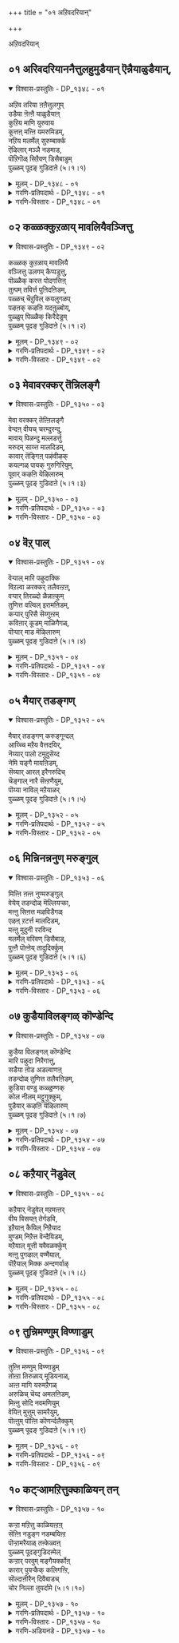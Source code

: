 +++
title = "०१ अऱिवदरियान्"

+++

अऱिवदरियान्

## ०१ अरिवदरियाननैत्तुलहुमुडैयान् ऎन्नैयाळुडैयान्,

<details open><summary>विश्वास-प्रस्तुतिः - DP_१३४८ - ०१</summary>

अऱिव तरिया ऩऩैत्तुलगुम्  
उडैया ऩॆऩ्ऩै याळुडैयाऩ्  
कुऱिय माणि युरुवाय  
कूत्तऩ् मऩ्ऩि यमरुमिडम्,  
नऱिय मलर्मेल् सुरुम्बार्क्क  
ऎऴिलार् मञ्ञै नडमाड,  
पॊऱिगॊळ् सिऱैवण् डिसैबाडुम्  
पुळ्ळम् पूदङ् गुडिदाऩे (५।१।१)
</details>

<details><summary>मूलम् - DP_१३४८ - ०१</summary>

अऱिव तरिया ऩऩैत्तुलगुम्  
उडैया ऩॆऩ्ऩै याळुडैयाऩ्  
कुऱिय माणि युरुवाय  
कूत्तऩ् मऩ्ऩि यमरुमिडम्,  
नऱिय मलर्मेल् सुरुम्बार्क्क  
ऎऴिलार् मञ्ञै नडमाड,  
पॊऱिगॊळ् सिऱैवण् डिसैबाडुम्  
पुळ्ळम् पूदङ् गुडिदाऩे (५।१।१)
</details>

<details><summary>गरणि-प्रतिपदार्थः - DP_१३४८ - ०१</summary>

अऱिवदु = तिळिवळिकॆगॆ, अरियान् = असाध्यनू, अनैत्तु उलहुम् उडैयान् = ऎल्ला लोकगळिगू ऒडॆयनू, ऎन्नै = नन्नन्नु, आळुडैयान् = दासनन्नागि \(सेवकनन्नागि\) उळ्ळवनू, कुऱिय = उद्देशदिन्द, माणि उरु आय् = ब्रह्मचारिय रूपवन्नु तळॆदवनन्नू, कूत्तान् = आकर्षकवाद नडगॆयुळ्ळवनू, मन्नि = शाश्वतवागि, अमरुम् = नॆलसिरुव, इडम् = स्थळवॆन्दरॆ, नऱिय = परिमळदिन्द तुम्बिद, मलर् मेल् = हूगळ मेलॆ, शुरुम्बु = दुम्बिगळु, आर् क्क = गुय् गुट्टुत्तिरुव, ऎऴिल् आर् = सॊबगु तुम्बिरुव, मञ्ञै = नविलुगळु, नडम् = नाट्यवाडुत्तिरुव \(कुणिदाडुत्तिरुव\), पॊऱि कॊळ् = पट्टॆगळुवाडुत्तिरुव \(कुणिदाडुत्तिरुव\), पॊऱि कॊळ् = पट्टॆगळुळ्ळ, शिऱै = रॆक्कॆगळुळ्ळ, वण्डु = दुम्बिगळु, इशैपाडुम् = गानमाडुव, पुळ्ळम् पूतङ्गुडि अदुवे = पुळ्ळम्भू तङ्गुडि क्षेत्र अदे. 
</details>

<details><summary>गरणि-विस्तारः - DP_१३४८ - ०१</summary>

तिळिवळिकॆगॆ ऎटुकदवनू, ऎल्ला लोकगळिगू ऒडॆयनू, नन्नन्नु आळागि उळ्ळवनू, उद्देशपूर्वकवागिये ब्रह्मचारिय रूपवन्नु तळॆदवनू, आकर्षकवाद नडगॆयुळ्ळवनू, शाश्वतवागि नॆलसिरुव स्थळवॆन्दरॆ, परिमळ तुम्बिद हूगळ मेलॆ दुम्बिगळु गुय् गुट्टुत्तिरुव, सॊबगु तुम्बिरुव नविलुगळु नटनवाडुत्तिरुव मत्तु पट्टॆगळुळ्ळ रॆक्कॆगळ दुम्बिगळु गानमाडुत्तिरुव पुळ्ळं भूतङ्गुडि क्षेत्रवे अदु.

ज्ञानमार्गदिन्द भगवन्तनन्नु सुलभवागि अरितुकॊळ्ळलु आगुवुदिल्ल. ’इदल्ल’, ’इदल्ल’, ’इदल्ल’, ’इदल्ल’ ऎन्दु ऒन्दॊन्दु वस्तुवन्नू दूरतळ्ळुत्ता बन्दरॆ, कडॆगॆ तिळिवळिकॆय ऎल्लॆयू बरबहुदु. अदरिन्दाचॆगॆ इरुववने सर्वेश्वरनु. इष्टादरू, भगवन्तनन्नु ’हीगॆये सरि’ ऎन्दु निर्धरिसि हेळलागुवुदिल्ल. आद्दरिन्दले, ’भगवन्तनु तिळिवळिकॆगॆ ऎटुकदवनु’ ऎन्नुत्तारॆ आळ्वाररु.

भगवन्तने ऎल्ला लोकगळिगू ऒडॆयनॆम्ब दृढनम्बिकॆयू तिळिवळिकॆयू इद्दरॆ मात्रवे, अवनु सृष्टिय ऎल्ल जीविगळिगू ऒडॆयनॆन्दू, निर्वाहकनॆन्दू अरिवागुवुदु. ऒन्दॊन्दु वस्तुवू \(जीवियू\) ऒडॆयनिगॆ सेवॆ माडबेकादद्दे. ’नानु भगवन्तन सेवक’ ऎन्दु आळ्वाररु हेळुत्ता भगवन्तनल्लि तम्म गाढवाद नम्बिकॆयन्नू, तम्म कर्तव्यवन्नू, तम्म नम्रतॆयन्नू तोर्पडिसुत्तारॆ. 

“उद्देशपूर्वकवागिये ब्रह्मचारियागि...............” – आ उद्देशवेनिरबहुदु? भगवन्तनु वामनवटुवागि बलिचक्रवर्तिय यागशालॆगॆ बन्दद्दु. “ई पुट्ट पादगळल्लि ई ब्रह्मचारिगॆ मूरे मूरु हॆज्जॆयु नॆल साके? इदॆन्थ विचित्रयातनॆ? इष्टु स्वल्प नॆलदिन्द इवनु एनु माडियानु?” ऎन्दु बलिचक्रवर्ति योचिसलि, निजांशवन्नु ऊहिसलि ऎन्दो? “नानु कॊडुगैयवनु. याचकन विषय ननगेकॆ? अवनु केळिद्दन्नु कॊट्टरॆ आयितु. कॊट्टॆ बिडुवॆनु” ऎन्दु योचिसलि ऎन्दो? अथवा “ई याचकनु ऒन्दु वेळॆ भगवन्तने आगलॊल्लनेके? अवनीग याचकनल्लवे नानु कॊडुववनु. नन्न कैमेलु अल्लवे? इदरिन्द नानु कॊट्टरू चिन्तॆयिल्ल” ऎन्दु योचिसलि ऎन्दो? अन्तु, भगवन्तन उद्देश सफलवायितु. बलिय तलॆय मेलक्के भगवन्तन पाद बन्तु. पादस्पर्शवू आयितु. बलिगॆ आद अनुग्रहवो\! ऎष्टु अपार\! 

कण्णुगळिन्द, मुगुळुनगॆयिन्द, मैबण्णदिन्द, अलङ्कारगळिन्द, कॊळलिन नाददिन्द मत्तु विलक्षणवाद नडगॆगळिन्द, अद्भुतसाहसगळिन्द, चल्लाटगळिन्द ऎल्लरन्नू तन्नत्त आकर्षिसुवन्थ श्रीकृष्णावतारिये भगवन्त. 

पुळ्ळम्भूतङ्गुडि ऎम्बुदु मत्तॊन्दु पवित्रक्षेत्र. भगवन्तनु अल्लि मधुरमूर्तियाद अर्चास्वरूपनागि नॆलसिद्दानॆ. अल्लिय तोपुगळल्लि परिमळ तुम्बिद हूगळल्लि नानाबगॆय दुम्बिगळु मधुपानमाडुत्ता गानमाडुत्तवॆ. तम्पाद नॆरळल्लि नविलुगळु तम्म सॊबगन्नु बीरि विधविधवागि नाट्यवाडुत्तवॆ. भगवन्तनु नॆलसिरुव कडॆयल्लि तृप्ति सन्तोषगळु यावागलू ताण्डववाडुत्तवॆयल्लवे?
</details>

## ०२ कळ्ळक्कुऱळाय् मावलियैवञ्जित्तु

<details open><summary>विश्वास-प्रस्तुतिः - DP_१३४९ - ०२</summary>

कळ्ळक् कुऱळाय् मावलियै  
वञ्जित्तु उलगम् कैप्पडुत्तु,  
पॊळ्ळैक् करत्त पोदगत्तिऩ्  
तुऩ्पम् तविर्त्त पुऩिदऩिडम्,  
पळ्ळच् चॆऱुविल् कयलुगळप्  
पऴऩक् कऴऩि यदऩुळ्बोय्,  
पुळ्ळुप् पिळ्ळैक् किरैदेडुम्  
पुळ्ळम् पूदङ् गुडिदाऩे (५।१।२)
</details>

<details><summary>मूलम् - DP_१३४९ - ०२</summary>

कळ्ळक् कुऱळाय् मावलियै  
वञ्जित्तु उलगम् कैप्पडुत्तु,  
पॊळ्ळैक् करत्त पोदगत्तिऩ्  
तुऩ्पम् तविर्त्त पुऩिदऩिडम्,  
पळ्ळच् चॆऱुविल् कयलुगळप्  
पऴऩक् कऴऩि यदऩुळ्बोय्,  
पुळ्ळुप् पिळ्ळैक् किरैदेडुम्  
पुळ्ळम् पूदङ् गुडिदाऩे (५।१।२)
</details>

<details><summary>गरणि-प्रतिपदार्थः - DP_१३४९ - ०२</summary>

कळ्ळम् कुऱळाय् = कपटनाद ब्रह्मचारियागि, मावलियै = बलिचक्रवर्तियन्नु, वञ्जित्ति = वञ्चिसि, उलहम् = लोकगळन्नु, कैप्पडुत्तु = वशपडिसिकॊण्डु, पॊळ्ळै करत्त = रन्ध्रविरुव कैय \(सॊण्डलिन\), पोतहत्तिन् = आनॆय, तुन्बम् = दुःखवन्नु, अविर् त्त = होगलाडिसिद \(नीगिसिद\), पुनिदन् इडम् = परमपवित्रन स्थळवॆन्दरॆ, पळ्ळम् शॆऱुविल् = तग्गिनल्लिरुव गद्दॆगळल्लि, कयल् = कयल् मीनुगलु, उहळ = चिम्मि, हारि, नॆगॆदाडुत्तिरुव, पऴनम् कऴनि = नीरिन नॆलॆगळुळ्ळ गद्दॆगळु, अदनुळ् पोय् = अवुगळॊगॆ होगि, पुळ्ळु = हक्किगळू, पिळ्ळैक्कु = तम्म मरिगळिगॆ, इरै= आहारवन्नु, तेडुम् = हुडुकुवन्थ, पुळ्ळम् पूतङ्गुडि ताने = पुळ्ळम्भूतङ्गुडिये अल्लवे? 
</details>

<details><summary>गरणि-विस्तारः - DP_१३४९ - ०२</summary>

कपटियाद ब्रह्मचारियागि, बलिचक्रवर्तियन्नु वञ्चिसि, लोकगळन्नु वशपडिसिकॊण्डु, रन्ध्रविरुव कैय \(सॊण्डलिन\) आनॆय दुःखवन्नु नीगिसिद परमपवित्रन स्थळवॆन्दरॆ, तग्गिनल्लिरुव गद्दॆगळल्लि कयल् मीनुगळु चिम्मि, हारि, नॆगॆदाडुत्तिरुवन्थ, नीरिन नॆलॆगळुळ्ळ गद्दॆगळल्लि हक्किगळु नुग्गि, तम्म मरिगळिगॆ आहारवन्नु हुडुकुवन्थ पुळ्ळम्भूतङ्गुडिये अल्लवे? 

सर्वेश्वरनु नडॆसिद ऎरडु अद्भुतगळन्नु आळ्वाररु इल्लि स्मरिसिकॊळ्ळुत्तिद्दारॆ. बलिचक्रवर्तिय नॆपमाडिकॊण्डु माडिद भगवन्तन कार्यवन्नु ’कपट’ मत्तु ’वञ्चनॆ’ ऎन्दु वर्णिसलागिदॆ. भगवन्तनु चक्रवर्तिय यागशालॆगॆ होदद्दु वामन वटुवागि. अल्लि याचिसिद्दु तन्न पुट्ट हॆज्जॆगळल्लि मूरे मूरु हॆज्जॆय नॆलवन्नु. आदरॆ, अदन्नु अळॆदुकॊण्डद्दु त्रिविक्रमनागि, ऎल्ला दिक्कुगळल्लू व्यापिसि, दिव्याद्भुतरूपवन्नु तळॆदु, ऎरडे हॆज्जॆगळिन्द समस्तलोकगळन्नू अळॆदुकॊण्डद्दु. ई विषयवन्नॆल्ला ’कपट’ मत्तु ’वञ्चनॆ’ ऎन्दु आळ्वाररु विवरिसिरुवुदु. भगवन्तनिगॆ ई बगॆय ’कॆट्ट’ गुणगळन्नु आराधिसबहुदे? स्वामियु शरणागतवत्सलनल्लवे? काडिन नडुवण सरोवरदल्लि, मॊसळॆय बायिगॆ सिक्कि बिद्दु तॊळलुत्तिद्द आनॆयन्नु रक्षिसलु स्वामियु धाविसिबरलिल्लवे? 

आ स्वामिये ईग पुळ्ळम्भूतगुडि क्षेत्रदल्लि मधुरवाद अर्चामूर्तियागि नॆलसिद्दानॆ. अल्लिगॆ होगि, अवनन्नु कण्डु, अवन सेवॆमाडि, अवन अनुग्रहक्कॆ पात्ररागबेकॆन्दु आळ्वाररु हेळुत्तारॆ.
</details>

## ०३ मेवावरक्कर् तॆन्निलङ्गै

<details open><summary>विश्वास-प्रस्तुतिः - DP_१३५० - ०३</summary>

मेवा वरक्कर् तॆऩ्ऩिलङ्गै  
वेन्दऩ् वीयच् चरम्दुरन्दु,  
मावाय् पिळन्दु मल्लडर्त्तु  
मरुदम् साय्त्त मालदिडम्,  
कावार् तॆङ्गिऩ् पऴंवीऴक्  
कयल्गळ् पायक् गुरुगिरियुम्,  
पूवार् कऴऩि यॆऴिलारुम्  
पुळ्ळम् पूदङ् गुडिदाऩे (५।१।३)
</details>

<details><summary>मूलम् - DP_१३५० - ०३</summary>

मेवा वरक्कर् तॆऩ्ऩिलङ्गै  
वेन्दऩ् वीयच् चरम्दुरन्दु,  
मावाय् पिळन्दु मल्लडर्त्तु  
मरुदम् साय्त्त मालदिडम्,  
कावार् तॆङ्गिऩ् पऴंवीऴक्  
कयल्गळ् पायक् गुरुगिरियुम्,  
पूवार् कऴऩि यॆऴिलारुम्  
पुळ्ळम् पूदङ् गुडिदाऩे (५।१।३)
</details>

<details><summary>गरणि-प्रतिपदार्थः - DP_१३५० - ०३</summary>

मेवा = प्रेमविल्लदवराद \(द्वेषिसुववराद\), अरक्कर् = राक्षसर, तॆन् इलङ्गै = सुन्दरवाद लङ्कापट्टणद, वेन्दन् = राजनु, वीय = मुगियुवन्तॆ, शरम् = बाणगळन्नु, तुरन्दु = प्रयोगिसि, मा = कुदुरॆय \(रूपद राक्षसन\), वाय् = बायन्नु, पिळन्दु = सीळि, मल् = मल्लरन्नु, अडर् त्तु = अडगिसि, मरुदम् = मत्तीमरगळन्नु, शाय् त्त = \(मुरिदु\) नाशमाडिद, मालदु = सर्वेश्वरन, इडम् = स्थळवॆम्बुदु, का आर् = तोटगळल्लि तुम्बिरुव, तॆङ्गिन् = तॆङ्गिन मरगळिन्द, पळम् = तॆङ्गिन कायिगळु, वीऴ = कॆळक्कॆ \(नॆलक्कॆ\) उदुरुवाग, कयल् हळ् = कयल् मीनुगळु, पाय = नॆगॆदु दूरक्कॆ सरियुव, कुरुहु = कॊक्करॆगळु \(बहुपक्षिगळु\), इरियुम् = भयदिन्द ओडुव, पू आर् = हूगळु तुम्बिरुव, कऴनि = गद्दॆगळ, ऎऴिल् आरुम् = सॊबगुतुम्बिरुव, पुळ्ळम् पूतङ्गुडि ताने = पुळ्ळम्भूतङ्गुडि क्षेत्रवे अल्लवे? 
</details>

<details><summary>गरणि-विस्तारः - DP_१३५० - ०३</summary>

प्रेमविल्लदवराद \(द्वेषिसुववराद\) राक्षसरु तुम्बिरुव सुन्दरवाद लङ्कापट्टणद राजनु मडियुवन्तॆ बाणगळन्नु प्रयोगिसि, कुदुरॆय बायन्नु सीळि, मल्लरन्नु अडगिसि, मत्तीमरगळन्नु \(मुरिदु\) नाशपडिसिद सर्वेश्वरन स्थळवॆम्बुदु, तोटगळल्लि तुम्बिरुव तॆङ्गिन मरगळिन्द तॆङ्गिन कायिगळुनॆलक्कॆ उदुरुवाग कयल् मीनुगळु चिम्मि दूरक्कॆ सरियुव कॊक्करॆगळु \(बकपक्षिगळु\) भयदिन्द ओडुव हूगळु तुम्बिरुव गद्दॆगळ सॊबगु तुम्बिरुव पुळ्ळम्भूतङ्गुडि क्षेत्रवे अल्लवे? 

पुळ्ळम्भूतङ्गुडि क्षेत्रदल्लि तॆङ्गिनतोटगळु हेरळवागिवॆ. अवुगळल्लिन तॆङ्गिन मरगळिन्द हण्णाद कायिगळु, आगाग्गॆ, कॆळक्कॆ उदुरि बीळुत्तवॆ. कायिगळु बीळुव भयक्कॆ कयल् मीनुगळु ताविरुव गद्दॆगळिन्द चिम्मि दूरदूरक्कॆ सरियुत्तवॆ. मीनुगळन्नु वञ्चिसि, हिडिदु, तिन्नुवुदक्कागिये कादु निन्तिरुव बकपक्षिगळु सह भयपट्टु अत्तित्त चॆदरिहोगुत्तवॆ. गद्दॆगळादरो कमलगळु, कन्नैदिलॆहूगळिन्द तुम्बि, हरडिकॊण्डु, बण्णबण्णवागि शोभिसुत्तवॆ. अल्लिये सर्वेश्वरनु तन्न दिव्यसुन्दरवाद अर्चारूपदल्लि नॆलसिद्दानॆ. 

आ स्वामिये, हिन्दॆ, श्रीरामनागि अवतरिसि, राक्षसकुलवन्नू, अदक्कॆ राजनाद लङ्काधीश्वरनाद रावणासुरनन्नू अप्रतिमवाद तन्न कोदण्डवन्नु हिडिदु अजेयवाद बाणगळन्नु प्रयोगिसि, निर्मूलगॊळिसिद महाशूरनु. 

आ स्वामिये, श्रीकृष्णनागि अवतरिसि, कुदुरॆ रूपवन्नु तळॆदु अवनन्नु कॊल्ललु बन्द केशियॆम्ब राक्षसनन्नु \(कुदुरॆय\) बायि हिडिदु सीळिकॊण्डद्दु. अवनन्नु कॊल्ललु बन्द मुष्टिक चाणुरादि नुरित मल्ला हुट्टन्नडगिसिद्दु. अवने ऎरडु मत्तीमरगळ नडुवॆ नुसुळि अवुगळन्नु मुरिदु हाकिद्दु. 

आ स्वामिये ईग पुळ्ळम्भूतङ्गुडियल्लि नॆलसिरुवुदु. अवन सेवॆमाडि, अवन अनुग्रहक्कॆ पात्ररागबेकॆन्दु आळ्वाररु हेळुत्तारॆ.
</details>

## ०४ वॆऱ् पाल्

<details open><summary>विश्वास-प्रस्तुतिः - DP_१३५१ - ०४</summary>

वॆऱ्पाल् मारि पऴुदाक्कि  
विऱल्वा ळरक्कर् तलैवऩ्ऱऩ्,  
वऱ्पार् तिरळ्दो ळैन्नाऩ्कुम्  
तुणित्त वल्विल् इरामऩिडम्,  
कऱ्पार् पुरिसै सॆय्गुऩ्ऱम्  
कविऩार् कूडम् माळिगैगळ्,  
पॊऱ्पार् माड मॆऴिलारुम्  
पुळ्ळम् पूदङ् गुडिदाऩे (५।१।४)
</details>

<details><summary>मूलम् - DP_१३५१ - ०४</summary>

वॆऱ्पाल् मारि पऴुदाक्कि  
विऱल्वा ळरक्कर् तलैवऩ्ऱऩ्,  
वऱ्पार् तिरळ्दो ळैन्नाऩ्कुम्  
तुणित्त वल्विल् इरामऩिडम्,  
कऱ्पार् पुरिसै सॆय्गुऩ्ऱम्  
कविऩार् कूडम् माळिगैगळ्,  
पॊऱ्पार् माड मॆऴिलारुम्  
पुळ्ळम् पूदङ् गुडिदाऩे (५।१।४)
</details>

<details><summary>गरणि-प्रतिपदार्थः - DP_१३५१ - ०४</summary>

वॆऱ् पाल् = बॆट्टदिन्द, मारि = मळॆयन्नु, पऴुदु आक्कि = उपयोगविल्लदन्तॆ माडि, विऱल् = बलिष्ठनाद, वाळ् अरक्कर् = कत्तिहिडिद राक्षसर, तलैवन् तन् = ऒडॆयन, वऱ् पु आर् = सामर्थ्यपूर्णवाद, तिरळ् = बलवुळ्ळ, ऐनान् हुतोऴुम् = इपत्तु तोळुगळन्नू, तुणीत्त = कडिदुहाकिद, वल् विल् = पराक्रमवुळ्ळ बिल्लुगारनाद, इरामन् इडम् = श्रीरामन स्थळवॆम्बुदु, कऱ् पु आर् = कुशल कार्य तुम्बिरुव, पुरिशै शॆय् = कोटॆगोडॆगळिन्दाद, कुन्ऱम् = बॆट्टगळिन्दलू, कविन् आर् = सॊबगु तुम्बिरुव, कूडम् = मनॆगळिन्दलू, माळिहैहळ् = महडि मनॆगळिन्दलू, पॊऱ् पु आर् = सुन्दरवाद, माडम् = मण्टपगळिन्दलू, विऴिल् आरुम् = तुम्बि शोभिसुत्तिरुव, पुळ्ळम् पूतङ्गुडि ताने = पुळ्ळम्भूतङ्गुडि क्षेत्रवे अल्लवे? 
</details>

<details><summary>गरणि-विस्तारः - DP_१३५१ - ०४</summary>

बॆट्टदिन्द मळॆयन्नु कॆलसक्कॆ बारदन्तॆ माडि, बलिष्ठराद कत्ति हिडिद राक्षसर ऒडॆयन सामर्थ्यपूर्णवाद बलवुळ्ळ इप्पत्तु तोळुगळन्नू कडिदु हाकिद पराक्रमवुळ्ळ बिल्लुगारनाद श्रीरामनस्थळवॆम्बुदु, कुशलकार्यदिन्द तुम्बिरुव कोटॆगोडॆगळिन्दाद बॆट्टगळिन्दलू सॊबगु तुम्बिरुव मनॆगळु, महडिमनॆगळिन्दलू सुन्दरवाद मण्टपगळिन्दलू तुम्बि शोभिसुव पुळ्ळम्भूतङ्गुडि क्षेत्रवे अल्लवे? 

पुळ्ळम्भूतङ्गुडि क्षेत्रवु बॆट्टगळिन्द कूडिदॆ. बॆट्टगळन्नु भद्रवाद कुशलकार्यदिन्द कूडिद कोटॆयगोडॆगळु सम्पर्कमाडुत्तवॆ. ऒळगडॆ सुन्दरवाद मनॆगळु, उप्परिगॆगळु, मन्दिरगळु, मण्टपगळु इवॆ. सर्वेश्वरन दिव्यमन्दिरवू अवुगळ नडुवॆये इरुवुदु. 

आ सर्वेश्वरने, हिन्दॆ, श्रीकृष्णनागि नन्दगोकुलदल्लि अवरिसिदाग, देवॆन्द्रन बिरुसु मळॆयन्नु तडॆदु तोवळरन्नू गोवुगळन्नू रक्षिसुवुदक्कागि गोवर्धनगिरियन्ने ऎत्ति हिडिदन्थ समर्थनादनु. 

अवने श्रीरामनागि अवतरिसि राक्षसर राजनागि रावणासुरन बलिष्ठवाद इप्पत्तु तोळुगळन्नू तन्न बाणगळिन्दले कत्तरिसि हाकिद परम समर्थनु. 

अवने श्रीरामनागि अवतरिसि राक्षसर राजनागि रावणासुरन बलिष्ठवाद इप्पत्तु तोळुगळन्नू तन्न बाणगळिन्दले कत्तरिसि हाकिद परम समर्थनु. 

अवनन्नु कण्डु, सेवॆ सल्लिसि, उज्जीवनगॊळ्ळबेकॆन्नुत्तारॆ आळ्वररु.
</details>

## ०५ मैयार् तडङ्गण्

<details open><summary>विश्वास-प्रस्तुतिः - DP_१३५२ - ०५</summary>

मैयार् तडङ्गण् करुङ्गून्दल्  
आय्च्चि मऱैय वैत्तदयिर्,  
नॆय्यार् पालो टमुदुसॆय्द  
नेमि यङ्गै मायऩिडम्,  
सॆय्यार् आरल् इरैगरुदिच्  
चॆङ्गाल् नारै सॆऩ्ऱणैयुम्,  
पॊय्या नाविल् मऱैयाळर्  
पुळ्ळम् पूदङ् गुडिदाऩे (५।१।५)
</details>

<details><summary>मूलम् - DP_१३५२ - ०५</summary>

मैयार् तडङ्गण् करुङ्गून्दल्  
आय्च्चि मऱैय वैत्तदयिर्,  
नॆय्यार् पालो टमुदुसॆय्द  
नेमि यङ्गै मायऩिडम्,  
सॆय्यार् आरल् इरैगरुदिच्  
चॆङ्गाल् नारै सॆऩ्ऱणैयुम्,  
पॊय्या नाविल् मऱैयाळर्  
पुळ्ळम् पूदङ् गुडिदाऩे (५।१।५)
</details>

<details><summary>गरणि-प्रतिपदार्थः - DP_१३५२ - ०५</summary>

मै आर् = काडिगॆ तुम्बिद, तड कण् = विशालवाद कण्णुगळुळ्ळ, करु कून्दल् = कप्पुकूदलिन, आय् च्चि = गॊल्लतियु \(यशोदादेवियु\), मऱैय वैत्त = मरॆमाडि इट्टिद्द, तयिर्, नॆय्, = मॊसरु तुप्प, आर् = कॊडतुम्बिद, पालॊडु = हालन्नू, अमुदु शॆय्द = उण्डन्थ, नेमि = चक्रायुधवन्नु, अम्कै = सुन्दरवाद कैयल्लि धरिसिद, मायन् इडम् = अद्भुतकारियाद सर्वेश्वरन स्थळवॆम्बुदु, शॆ आर् = गद्दॆगळल्लि तुम्बिरुव, आरल् = आरल् मीनुगळन्नु, इरै = आहारक्कागि, करुदि = आशॆपट्टु, शॆम् काल् नारै = कॆम्पुकालुगळ बकपक्षिगळु, शॆन्ऱु= होगि, अणैयुम् = सेरुवन्थ, पॊय्यु = सुळ्ळाडद, नाविन् = नालगॆय, मऱै आळर् = वेदविद्वांसर, पुळ्लम् पूतङ्गुडि ताने = पुळ्ळम्भूतङ्गुडि क्षेत्रवे अल्लवे? 
</details>

<details><summary>गरणि-विस्तारः - DP_१३५२ - ०५</summary>

काडिगॆ तुम्बिद विशालवाद कण्णुगळुळ्ळ कप्पुकूदलिन गॊल्लतियु \(यशोदॆयु\) मरॆमाडि इट्टिद्द मॊसरु, तुप्प, हालुगळ कॊडगळन्नु उण्डन्थ चक्रायुधवन्नु कैयल्लि धरिसिद अद्भुतकारियाद सर्वेश्वरन स्थळवॆन्दरॆ, गद्दॆगळल्लि तुम्बिरुव आरल् मीनुगळन्नु आहारक्कागि आशॆपट्टु कॆङ्गालुगळ बकपक्षिगलु होगि सेरुवन्थ सुळ्ळाडद नालगॆय वेदविद्वांसर पुळ्ळुम्भूतङ्गुडि क्षेत्रवे अल्लवे? 

पुळ्ळम्भूतङ्गुडि क्षेत्रदल्लि फलवत्ताद गद्दॆ बयलुगळिवॆ. अवुगळल्लि आरल् मीनुगळु हेरळवागि तुम्बिकॊण्डिवॆ. कॆम्पुकालिन कॊक्करॆगळु बकपक्षिगळू आ मीनुगळन्नु तम्म आहारवागि माडिकॊळ्ळुवुदक्कॆन्दु आ गद्दॆगळ बळिगॆ आशॆयिन्द होगि सेरुत्तवॆ. आ क्षेत्रदल्लि वासिसुव वेदविद्वांसरु ऎन्दॆन्दिगू सुळ्ळुहेळदवरु. सत्यवन्ने यावागलू नुडियुववरु. मत्तु यावागलू वेदगळ मूलक भगवन्तनन्नु स्तुतिसुववरु. अल्लि सर्वेश्वरनु नॆलसिद्दानॆ. 

आ स्वामिये, हिन्दॆ, श्रीकृष्णनागि अवतरिसि, नन्दगोकुलदल्लि परमसुन्दरियाद यशोदादेविय बळि बॆळॆयुत्तिद्दाग, आकॆ कॊडगळल्लियू गडिगॆगळल्लियू कूडिट्टु बच्चिट्टिद्द हालु मॊसरु तुप्पगळन्नु, ऎल्लवन्नू उण्डु एनु अरियदवनन्तॆ मॆरॆयुत्तिद्दनु. चिक्कवनागिद्दागले अद्भुतवाद विस्मयकारकवाद साहसगळन्नु नडॆसिदनु. चक्रायुधधारियागि दुष्ट निग्रह माडिदवनू अवने. 

आ स्वामिये ईग मधुरवाद अर्चास्वरूपनाद, पुळ्ळम्भूतङ्गुडिक्षेत्रदल्लि नॆलसिद्दानॆ. अल्लिगॆ होगि, स्वामिय दर्शन पडॆदु, अवनिगॆ सेवॆ सल्लिसि, अवन कृपॆगॆ पात्ररागबेकु ऎन्नुत्तारॆ आळ्वाररु.
</details>

## ०६ मिन्निनन्ननुण् मरुङ्गुल्

<details open><summary>विश्वास-प्रस्तुतिः - DP_१३५३ - ०६</summary>

मिऩ्ऩि ऩऩ्ऩ नुण्मरुङ्गुल्  
वेयेय् तडन्दोळ् मॆल्लियऱ्का,  
मऩ्ऩु सिऩत्त मऴविडैगळ्  
एऴऩ् ऱटर्त्त मालदिडम्,  
मऩ्ऩु मुदुनी ररविन्द  
मलर्मेल् वरिवण् डिसैबाड,  
पुऩ्ऩै पॊऩ्ऩेय् तादुदिर्क्कुम्  
पुळ्ळम् पूदङ् गुडिदाऩे (५।१।६)
</details>

<details><summary>मूलम् - DP_१३५३ - ०६</summary>

मिऩ्ऩि ऩऩ्ऩ नुण्मरुङ्गुल्  
वेयेय् तडन्दोळ् मॆल्लियऱ्का,  
मऩ्ऩु सिऩत्त मऴविडैगळ्  
एऴऩ् ऱटर्त्त मालदिडम्,  
मऩ्ऩु मुदुनी ररविन्द  
मलर्मेल् वरिवण् डिसैबाड,  
पुऩ्ऩै पॊऩ्ऩेय् तादुदिर्क्कुम्  
पुळ्ळम् पूदङ् गुडिदाऩे (५।१।६)
</details>

<details><summary>गरणि-प्रतिपदार्थः - DP_१३५३ - ०६</summary>

मिन्निन् अन्न = मिञ्चिन हागॆ \(बळुकुव\), नुण् = सूक्ष्मवाद, मरुङ्गुल् = नडुवन्नुळ्ळवळू, वेय् एय् = बिदिरन हागॆ, तड तोळ् = दीर्घवाद तोळुगळुळ्ळवळू, मॆलियऱ् का = कोमलस्वभावदवळिगागि, मन्नु शिनत्तु = स्थिरवाद कोपद, मऴि = प्रायद, विडैहळ् = ऎत्तुगळु, एळ् = एळन्नु, अन्ऱु = अन्दु, अडर् त्त = अडगिसिद, मालदु = सर्वेश्वरन, इडम् = स्थळवॆन्दरॆ, मन्नु = स्थिरवागि, मुदुनीर् = हळॆय कालदिन्द इरुव नीरिन नॆलॆगळल्लि, अरविन्द मलर् मेल् = कमलद हूगळ मेलॆ एरि वण्डु = सॊबगिन दुम्बिगळु, इशैपाड = गानमाडुव, पुन्नै= हॊन्नॆ मरगळ, पॊन् एय् – चिन्ना \(चिन्नदन्थ बण्णद\) तादु = धातुवन्नु, उदरिक्कूम् = उदुरिसुत्तिरुव, पुळ्ळम् पूतङ्गुडि ताने = पुळ्ळम्भूतङ्गुडि क्षेत्रवे अल्लवे? 
</details>

<details><summary>गरणि-विस्तारः - DP_१३५३ - ०६</summary>

मिञ्चिन हागॆ बळुकुव सूक्ष्मवाद नडुवन्नुळ्ळवळू, बिदिरिन हागॆ दीर्घवाद तोळुगळुळ्लवळू, कोमल स्वभावदवळू आदवळिगागि स्थिरवाद कोपद ऒळ्ळॆय प्रायद एळु ऎत्तुगळन्नु, अन्दु, अडगिसिद सर्वेश्वरन स्थळवॆन्दरॆ, पुरातन कालदिन्दलू बत्तदॆ इरुव नीरिन नॆलॆगळल्लि कमलद हूगळ मेलॆ सॊबगिन दुम्बिगळु गानमाडुत्तिरुव मत्तु हॊन्नॆमरगळ चिन्नदन्थ धातुवन्नु उदुरिसुत्तिरुव पुळ्ळम्भूतङ्गुडि क्षेत्रवे अल्लवे? 

पुळ्ळम्भूतङ्गुडि क्षेत्रदल्लि, बहळ हिन्दिन कालदिन्दलू, ऎन्दॆन्दिगू बत्तदॆ इरुवन्थ नीरिन नॆलॆगळु तुम्बिवॆ. अवुगळल्लि सॊगसाद कमलद हूगळु समृद्धवागि अरळि शोभिसुत्तवॆ. अवुगळ मधुवन्नु पानमाडुत्ता, अन्दवाद दुम्बिगळु मैमरॆतु आनन्ददिन्द गानमाडुत्तवॆ. दडदल्लि, तोपिनल्लि बॆळॆदिरुव हॊन्नॆ मरगळिन्द हॊम्बण्णद धूळु उदुरुत्ता, अदु बीळुव कडॆयल्लॆल्ला चिन्नद हॊळपन्नुण्टुमाडुत्तदॆ. हीगॆ, क्षेत्रद बण्णवू सॊबगू अतिशयवॆनिसुत्तदॆ. इन्थ सुन्दरवाद प्रदेशदल्लि सर्वेश्वरनु नॆलसिद्दानॆ. 

आ स्वामिये, हिन्दॆ, श्रीकृष्णनागि अवतरिसिदाग, गोवळ कन्यॆयागि, मिञ्चिनन्तॆ बळुकुव बलु सूक्ष्मवाद नडुवुळ्ळवळागि, दीर्घवाद सरळवाद तोळुगळन्नुळ्ळवळागि, अत्यन्त मृदुस्वभावदवळागि, परमसुन्दरियागि, इरुव सत्य \(नप्पिन्नैदेवि\) ऎम्बवळन्नु मदुवॆयागुवुदक्कॆ फणवागि इरिसिद्द बहळ बलिष्ठवाद कडुकोपद एळु गूळिगळन्नू अवनॊब्बने हिडिदु पळगिसिदन्थ समर्थनु. 

आ स्वामि ईग मधुरमूर्तियागि अर्चास्वरूपनागि पुळ्लम्भूतङ्गुडियल्लि नॆलसिद्दानॆ. अवन दर्शन माडि, अवन सेवॆ माडि, अवन कृपॆगॆ पात्ररागबेकॆन्दु हेळुत्तारॆ आळ्वाररु.
</details>

## ०७ कुडैयाविलङ्गळ् कॊण्डेन्दि

<details open><summary>विश्वास-प्रस्तुतिः - DP_१३५४ - ०७</summary>

कुडैया विलङ्गल् कॊण्डेन्दि  
मारि पऴुदा निरैगात्तु,  
सडैया ऩोड अडल्वाणऩ्  
तडन्दोळ् तुणित्त तलैवऩिडम्,  
कुडिया वण्डु कळ्ळुण्णक्  
कोल नीलम् मट्टुगुक्कुम्,  
पुडैयार् कऴऩि यॆऴिलारुम्  
पुळ्ळम् पूदङ् गुडिदाऩे (५।१।७)
</details>

<details><summary>मूलम् - DP_१३५४ - ०७</summary>

कुडैया विलङ्गल् कॊण्डेन्दि  
मारि पऴुदा निरैगात्तु,  
सडैया ऩोड अडल्वाणऩ्  
तडन्दोळ् तुणित्त तलैवऩिडम्,  
कुडिया वण्डु कळ्ळुण्णक्  
कोल नीलम् मट्टुगुक्कुम्,  
पुडैयार् कऴऩि यॆऴिलारुम्  
पुळ्ळम् पूदङ् गुडिदाऩे (५।१।७)
</details>

<details><summary>गरणि-प्रतिपदार्थः - DP_१३५४ - ०७</summary>

कुडै = कॊडॆयन्तॆ, विलङ्गिल् = बॆट्टवन्नु, कॊण्डु एन्दि = ऎत्तिहिडिदु, मारि पऴुदु = मळॆयन्नु व्यर्थवागुवन्तॆ, निरै कात्तु = दनकरुगळन्नु रक्षिसि, शडैयान् ओड = ईश्वरनु ओडि होगलु, अडल् वाणन् = युद्धमाडुव बाणासुरन, तड तोळ् = दीर्घवाद तोळुगळन्नु, तुणित्त = तुण्डरिसिद, तलैवन् इडम् = स्वामिय स्थळवॆम्बुदु, कुडि अ = गुम्पुगुम्पागि, उण्ण = सवियुव हागॆ, कोलम् नीलम् = सॊबगिन नीलपुष्पगळु, मट्टु = मधुवन्नु, उहक्कूम्= उक्किसुव, पुडै = ऎल्ल कडॆयल्लू, आर् कऴनि= तुम्बिरुव गद्दॆगळ, ऎऴिल् आरुम् = अन्दवन्नु तुम्बिरुव, पुळ्लम् पूतङ्गुडि ताने = पुळ्ळम्भूतङ्गुडिये अल्लवे? 
</details>

<details><summary>गरणि-विस्तारः - DP_१३५४ - ०७</summary>

बॆट्टवन्नु कॊडॆयन्तॆ ऎत्ति हिडिदु मळॆयन्नु व्यर्थवागुवन्तॆ दनकरुगळन्नु रक्षिसिदवनू, ईश्वरनु \(युद्धदल्लि सोतु\) ओडि होगलु, युद्धमाडुत्तिद्द बाणासुरन दीर्घवाद तोळुगळन्नु तुण्डरिसिदवनूआद स्वामिय स्थळवॆम्बुदु, सॊबगिन कन्नैदिलॆगळु गुम्पुगुम्पागि कूडिकॊण्डु सवियुव हागॆ मधुवन्नु उक्किसुव मत्तु ऎल्ल कडॆयल्लू तुम्बि शोभिसुव गद्दॆगळ अन्ददिन्द तुम्बिरुव पुळ्ळम्भूतङ्गुडिये अल्लवे? 

पुळ्ळम्भूतङ्गुडि क्षेत्रदल्लि नीरिन नॆलॆगळल्लि ऎल्लॆल्लियू कन्नैदिलॆ हूगळु अरळि शोबिसुत्तवॆ. अवु गुम्पुगुम्पागि कूडिकॊण्डु सवियुवुदक्कॆ योग्यवाद मधुवन्नु उक्किसि हरिसुत्तवॆ. अवुगळ जॊतॆगॆ, चॆन्नागिबॆळॆदु निन्तिरुव बत्तवु ऎल्लॆल्लियू तुम्बिकॊण्डु कण्मनगळन्नु तणिसुत्तवॆ. सॊबगिन नडुवॆये सर्वेश्वरनु नॆलसिरुवुदु. 

आ स्वामिये, हिन्दॆ श्रीकृष्णनागि अवतरिसि, नन्दगोकुलदल्लि बॆळॆयुत्तिद्दाग, देवेन्द्रन बिरुसु मळॆयिन्द गोवुगळन्नू गोवळरन्नू रक्षिसुवुदक्कागि गोवर्धनगिरियन्ने कॊडॆयन्तॆ ऎत्ति हिडिद समर्थनु. 

आ स्वामिये \(श्रीकृष्णनागि\) बाणासुरनॊडनॆ युद्धक्कॆ तॊडगबेकादाग, बाणनिगॆ बॆम्बलिगनागि निन्तिद्द ईश्वरने सोतुओडबेकायितु. आग युद्धदल्लितॊडगिद बाणासुरन साविर तोळुगळन्नू स्वमियु तुण्डरिसि, अवन गर्वववन्नडगिसिद समर्थनु. 

ईग आ स्वामिये अर्चामूर्तियागि पुळ्ळम्भूतङ्गुडि क्षेत्रदल्लि नॆलसिद्दानॆ. अवनन्नु आश्रयिसि, अवन अनुग्रहक्कॆ पात्ररागबेकु ऎन्नुत्तारॆ आळ्वाररु.
</details>

## ०८ कऱैयार् नॆडुवेल्

<details open><summary>विश्वास-प्रस्तुतिः - DP_१३५५ - ०८</summary>

कऱैयार् नॆडुवेल् मऱमऩ्ऩर्  
वीय विसयऩ् तेर्गडवि,  
इऱैयाऩ् कैयिल् निऱैयाद  
मुण्डम् निऱैत्त वॆन्दैयिडम्,  
मऱैयाल् मूत्ती यवैवळर्क्कुम्  
मऩ्ऩु पुगऴाल् वण्मैयाल्,  
पॊऱैयाल् मिक्क अन्दणर्वाऴ्  
पुळ्ळम् पूदङ् गुडिदाऩे (५।१।८)
</details>

<details><summary>मूलम् - DP_१३५५ - ०८</summary>

कऱैयार् नॆडुवेल् मऱमऩ्ऩर्  
वीय विसयऩ् तेर्गडवि,  
इऱैयाऩ् कैयिल् निऱैयाद  
मुण्डम् निऱैत्त वॆन्दैयिडम्,  
मऱैयाल् मूत्ती यवैवळर्क्कुम्  
मऩ्ऩु पुगऴाल् वण्मैयाल्,  
पॊऱैयाल् मिक्क अन्दणर्वाऴ्  
पुळ्ळम् पूदङ् गुडिदाऩे (५।१।८)
</details>

<details><summary>गरणि-प्रतिपदार्थः - DP_१३५५ - ०८</summary>

कऱै आर् = रक्तद कलॆगळु शाश्वतवागिरुवन्थ, नॆडुवेल् = उद्दनाद वेलायुध सैन्यवन्नुळ्ळ, मऱल् मन्नर् = शत्रुराजरु, वीय = नाशवागुवन्तॆ, विशयन् = अर्जुनन, तेर् = रथवन्नु, कडवि = नडॆसि, इऱैयान् = ईश्वरन, कैयिल् = कैगॆ \(कैयल्लिद्द\) अण्टिद्द, निऱैयाद = तुम्बलारद, मुण्डम् = कपालवन्नु, निऱैत्त = तुम्बिद, ऎन्दै = स्वामिय, इडम् = स्थळवॆम्बुदु, मऱैयाल् = वेदगळिन्द, मुत्ती अवै = त्रेताग्निगळन्नु, वळर्क्कूम् = बॆळॆसुवन्थ, मन्नु = शाश्वतवाद, पुहऴाल् = कीर्तियिन्द, वण् मैयाल् = औदार्यदिन्द, पॊऱैयाल् = सहनॆयिन्द \(शान्तियिन्द\), मिक्क = मेल्मॆयन्नुळ्ळ, अन्दणर् = ब्राह्मणरु, वाऴ् = बाळुव, पुळ्ळम् पूतङ्गुडि ताने = पुळ्ळम्भूतङ्गुडि क्षेत्रवे अल्लवे? 
</details>

<details><summary>गरणि-विस्तारः - DP_१३५५ - ०८</summary>

शाश्वतवागि रक्तद कलॆगळुळ्ळ उद्दवाद वेलायुधसैन्यवन्नुळ्ळ शत्रुराजरु नाशवागुवन्तॆ अर्जुनन रथवन्नु नडॆसि, ईश्वरन कैगॆ अण्टिद्द तुम्बलारद कपालवन्नु तुम्बिद स्वामिय स्थळवॆन्दरॆवेदगळिन्द त्रेताग्निगळन्नु बॆळॆसुवन्थ शाश्वतवाद कीर्तियिन्दलू औदार्यदिन्दलू सहनॆ \(शान्ति\) यिन्दलू मेल्मॆ पडॆदिरुव ब्राह्मणरु बाळुव पुळ्ळम्भूतङ्गुडि क्षेत्रवे अल्लवे? 

पुळ्ळम्भूतङ्गुडि क्षेत्रदल्लि नॆलसिरुवब्राह्मणरु सद्गुणसम्पन्नरु. औदार्यदल्लि, सहनॆ शान्तिगळल्लि अवरु कीर्तिपडॆदवरु. तम्म मेल्मॆगागि अवरु विधिवत्तागि त्रेताग्निगळन्नु बॆळॆसिकॊण्डु बरुत्तिद्दारॆ. अग्निकार्यगळन्नु तप्पदॆ माडुत्तारॆ. वेदविद्वांसरागि वेदगळन्नु तप्पदॆ पठिसुत्तारॆ. सर्वेश्वरनु अल्लि, आ पवित्रस्थळदल्लि नॆलसिद्दानॆ. 

आ स्वामिये, हिन्दॆ, श्रीकृष्णनागि अवतरिसि, धर्मिष्ठराद पाण्डवरिगॆ उपकारियागि, अवर बॆम्बलिगनागि निन्तु, अर्जुननिगॆ सारथियागि, महाभारतयुद्धवन्नु नडॆसि, अल्लि दुर्योधनादि शत्रुराजरन्नॆल्ला अवर सैन्यगळॊडनॆ नाशपडिसिदनु. 

आ स्वामिये, ईश्वरन कैगॆ अण्टिकॊण्डिद्द, एनेनु माडिदरू तुम्बलार्‍अद ब्रह्मकपालवन्नु तुम्बिसि अदु कळचिबीळुवन्तॆ माडिदनु. 

आ स्वामिये ईग पुळ्ळुम्भूतङ्गुडि क्षेत्रदल्लि अर्चामूर्तियागि नॆलसिद्दानॆ. अवनन्नु आश्रयिसि, अवन अनुग्रहक्कॆ पात्ररागबेकॆन्दु आळ्वाररु हेळुत्तारॆ.
</details>

## ०९ तुन्निमण्णुम् विण्णाडुम्

<details open><summary>विश्वास-प्रस्तुतिः - DP_१३५६ - ०९</summary>

तुऩ्ऩि मण्णुम् विण्णाडुम्  
तोऩ्ऱा तिरुळाय् मूडियनाळ्,  
अऩ्ऩ मागि यरुमऱैगळ्  
अरुळिच् चॆय्द अमलऩिडम्,  
मिऩ्ऩु सोदि नवमणियुम्  
वेयिऩ् मुत्तुम् सामरैयुम्,  
पॊऩ्ऩुम् पॊऩ्ऩि कॊणर्न्दलैक्कुम्  
पुळ्ळम् पूदङ् गुडिदाऩे (५।१।९)
</details>

<details><summary>मूलम् - DP_१३५६ - ०९</summary>

तुऩ्ऩि मण्णुम् विण्णाडुम्  
तोऩ्ऱा तिरुळाय् मूडियनाळ्,  
अऩ्ऩ मागि यरुमऱैगळ्  
अरुळिच् चॆय्द अमलऩिडम्,  
मिऩ्ऩु सोदि नवमणियुम्  
वेयिऩ् मुत्तुम् सामरैयुम्,  
पॊऩ्ऩुम् पॊऩ्ऩि कॊणर्न्दलैक्कुम्  
पुळ्ळम् पूदङ् गुडिदाऩे (५।१।९)
</details>

<details><summary>गरणि-प्रतिपदार्थः - DP_१३५६ - ०९</summary>

तुन्नि = ऒट्टागि, मण्नुम् = भूलोकवन्नू, विण् नाडुम् = मेलण लोकगळन्नू \(स्वर्गादि लोकगळन्नू\), तोन्ऱादु = यावुदू काणद हागॆ, इरुळ् आय् = कग्गत्तलॆयागि, मूडियनाळ् = मुच्चिहोद कालदल्लि, अन्नम् आहि = हंसरूपवन्नु तळॆदु, अरु = प्रसिद्धवू अतिशयवूआद, मऱैहळ् = वेदगळन्नु, अरुळिश्शॆय्द = कृपॆमाडिद \(अनुग्रहिसिद\), अमलन् इडम् = परमपवित्रन स्थळवॆम्बुदु, मिन्नु = बॆळगुत्तिरुव, शोदि = ज्योतियाद, \(तेजस्सिन\), नवमण्युम् = नवरत्नगळन्नू, वेयिन्मुत्तुम् = बिदिरिन मुत्तुगळन्नु, तामरैयुम् = चामरगळन्नू, ऒन्नुम् = चिन्नवन्नू, पॊन्नॆ = कावीरिनदियु, कॊणर्न्दु = तळ्ळिकॊण्डु बन्दु, अलैक्कूम् = अलॆगळु ऎरचुव, पुळ्ळम् पूतङ्गुडि ताने = पुळ्ळम्भूतङ्गुडिये अल्लवे? 
</details>

<details><summary>गरणि-विस्तारः - DP_१३५६ - ०९</summary>

भूलोकवन्नू स्वर्गादि लोकगळन्नू ऒट्टागिसि, अवु यावुदू काणद हागॆ कग्गत्तलॆयागि मुच्चिहोद कालदल्लि हंसरूपवन्नुतळॆदु, प्रसिद्धवू अतिशयवू आद वेदगळन्नु अनुग्रहिसिद परमपवित्रन स्थळवॆम्बुदु तेजस्सिनिन्द बॆळगुत्तिरुव नवरत्नगळन्नूबिदिरिन मुत्तुगळन्नू चिन्नवन्नू कावेरिनदियु अलॆगळ मूलक तळ्ळिकॊण्डु बरुव पुळ्ळम्भूतङ्गुडिये अल्लवे? 

पुळ्ळम्भूतङ्गुडिक्षेत्रवु कावेरिनदिय दडदल्लिदॆ. ’पॊन्नि’ ऎम्ब हॆसरिगॆ तक्कन्तॆ, कावेरिनदियु हॊळॆहॊळॆयुव नवरत्नगळन्नू, बिदिरिन मुत्तुगळन्नू, चिन्नवन्नू तन्न अलॆगळ मूलकवू प्रवाहद मूलकवू तळ्ळिकॊण्डु बन्दु क्षेत्रद दडक्कॆ ऎरचुत्तदॆ. अदन्नु सम्पद्भरितवन्नागि माडुत्तदॆ. अल्लिये भगवन्तनुनॆलसिद्दानॆ. 

आ स्वामिये हिन्दॆ प्रळयवागि लोकगळु ऎल्लवु मरॆयागि, कग्गत्तलॆ आवरिसिकॊण्डिद्दाग, सॊबगिन हंसरूपवन्नु तळॆदु, अतिशयवाद, अद्वितीय ज्ञानभण्डारवाद वेदगळन्नु नारद महर्षिगॆ साङ्गवागि उपदेश माडिदनु. 

आ स्वामिये ईग पुळ्ळम्भूतङ्गुडि क्षेत्रदल्लि मधुरमूर्तियागि नॆलसिद्दानॆ. अवनन्नु आश्रयिसि, अवन कृपानुग्रहक्कॆ पात्ररागबेकॆन्दु आळ्वाररु हेळुत्तारॆ.
</details>

## १० कट्र्‍आमऱित्तुक्काळियन् तन्

<details open><summary>विश्वास-प्रस्तुतिः - DP_१३५७ - १०</summary>

कऱ्ऱा मऱित्तु काळियऩ्ऱऩ्  
सॆऩ्ऩि नडुङ्ग नडम्बयिऩ्ऱ  
पॊऱ्ऱामरैयाळ् तऩ्केळ्वऩ्  
पुळ्ळम् पूदङ्गुडिदऩ्मेल्  
कऱ्ऱार् परवुम् मङ्गैयर्क्कोऩ्  
कारार् पुयऱ्कैक् कलिगऩ्ऱि,  
सॊल्दाऩीरैन् दिवैबाडच्  
चोर निल्ला तुयर्दामे (५।१।१०)
</details>

<details><summary>मूलम् - DP_१३५७ - १०</summary>

कऱ्ऱा मऱित्तु काळियऩ्ऱऩ्  
सॆऩ्ऩि नडुङ्ग नडम्बयिऩ्ऱ  
पॊऱ्ऱामरैयाळ् तऩ्केळ्वऩ्  
पुळ्ळम् पूदङ्गुडिदऩ्मेल्  
कऱ्ऱार् परवुम् मङ्गैयर्क्कोऩ्  
कारार् पुयऱ्कैक् कलिगऩ्ऱि,  
सॊल्दाऩीरैन् दिवैबाडच्  
चोर निल्ला तुयर्दामे (५।१।१०)
</details>

<details><summary>गरणि-प्रतिपदार्थः - DP_१३५७ - १०</summary>

कन्ऱुआ = दनकरुगळन्नु, मऱित्तु = मेयिसिदवनू, काळियन् तन् = काळीयन, शॆन्नि = नॆत्तियु, नडुङ्ग = नडुगिहोगुव हागॆ, नडम् = नाट्यवन्नु, पयिन्ऱ = पळगिदवनू \(अभ्यास माडिदवनू\), पॊन् तामरैयाळ् तन् = सुन्दरवाद तावरॆय हूविनवळ, केळ् वन् = पतियू, पुळ्ळम् पूतङ्गुडि तन् = पुळ्ळम्भूतङ्गुडिय \(अर्चामूर्तियू आदवन\), मेल् = मेलॆ, कट्रार् = कलितवरु, परवुम् = कॊण्डाडुवन्थवनू, मङ्गैयर् कोन् = मङ्गै जनर ऒडॆयनू, कार् आर् = कार्मुगिलिन तुम्बिद, पुयऱ् है = उदारियाद, कलिकन्ऱि = कलियन् ऎम्बवनु, शॊल् = \(हेळिद\) मातुगळु, तान् इवै ईर् ऐन्दु = ई हत्तु पाशुरगळन्नू, पाड= अभ्यासमाडि हाडबल्लवरिगॆ, शोरनिल्ला = सङ्कटगळु तङ्गिरदन्तागुवुवु, उयर् तामे = अधःपतनवू इल्लदागुवुवु. 
</details>

<details><summary>गरणि-विस्तारः - DP_१३५७ - १०</summary>

दनकरुगळन्नु मेयिसिदवनू, काळीयन नॆत्तियु नडुगुवन्तॆ नाट्यवन्नु पळगिदवनू, सुन्दरवादतावरॆहूविनवळ पतियू आद, पुळ्ळम् भूतङ्गुडियल्लि नॆलसिरुववनन्नु कुरितु कलितवरु कॊण्डाडुवन्थवनू, मङ्गैजनर ऒडॆयनू, कार्मुगिलिन पूर्णवाद औदार्यवुळ्ळवनू, आग कलियन् हेळिद ई हत्तु पाशुरगळन्नू हाडबल्लवरिगॆ सङ्कटगळू इल्ल, अधःपतनवू इल्ल. 

पुळ्ळम्भूतङ्गुडि क्षेत्रदल्लि, ईग, अर्चामूर्तियागि नॆलसिरुव सर्वेश्वरने, हिन्दॆ, श्रीकृष्णनागि दनकरुगळन्नु मेयिसिदनु. अवने काळीय नॆत्तियु नडुगुवन्तॆ अल्लि विधविधवाद नाट्यगळन्नाडिदनु. अवने सुन्दरवाद तावरॆयहूविनल्लि हुट्टिदवळाद श्रीदेविय पतियाद श्रीमन्नारायणनु. आ स्वामियन्नु कुरितु ई हत्तु पाशुरगळन्नु बरॆदिरुववनु कलियनु \(तिरुमङ्गै आळ्वाररु\). कलितवरु कॊण्डाडुवन्थ कवि अवनु. मङ्गैनाडिन जनर ऒडॆयनु. मत्तु कार्मुगिलिनन्तॆ परिपूर्णवाद उदारि. अवनु बरॆदिरुव ई हाडुगळु विद्वत्पूर्णवागियू भक्तिपूर्णवागियू इवॆ. ई हाडुगळन्नु चॆन्नागि अभ्यास मादि अर्थवत्तागि हाडबल्लवरिगॆ याव विधवाद सङ्कटगळू इरुवुदिल्ल. अवरिगॆ अधःपतनवे इल्ल. पुनर्जन्मदिन्द अवरु पारागुत्तारल्लदॆ, शाश्वतवाद आनन्दद नॆलॆयल्लिरुत्तारॆ. ई तिरुमॊऴिय फलश्रुति इदु. 
</details>

<details><summary>गरणि-अडियनडे - DP_१३५७ - १०</summary>

अऱिवदु, कळ्ळम्, मेला, वॆऱ् पाल्, मैयार्, मिन्निन्, कुडै, कऱै, तुन्नि, कट्रा, \(ताम्\). 
</details>
